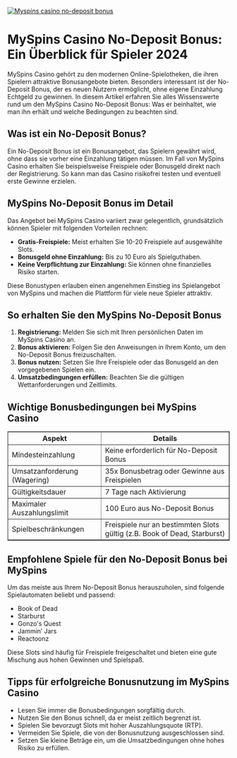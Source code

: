 [![Myspins casino no-deposit bonus](https://123-caf.pages.dev/gitsignup.png)](https://vrmoo.ru/Bt82HjjY)

<h1>MySpins Casino No-Deposit Bonus: Ein Überblick für Spieler 2024</h1>  <p>MySpins Casino gehört zu den modernen Online-Spielotheken, die ihren Spielern attraktive Bonusangebote bieten. Besonders interessant ist der No-Deposit Bonus, der es neuen Nutzern ermöglicht, ohne eigene Einzahlung Echtgeld zu gewinnen. In diesem Artikel erfahren Sie alles Wissenswerte rund um den MySpins Casino No-Deposit Bonus: Was er beinhaltet, wie man ihn erhält und welche Bedingungen zu beachten sind.</p>  <h2>Was ist ein No-Deposit Bonus?</h2>  <p>Ein No-Deposit Bonus ist ein Bonusangebot, das Spielern gewährt wird, ohne dass sie vorher eine Einzahlung tätigen müssen. Im Fall von MySpins Casino erhalten Sie beispielsweise Freispiele oder Bonusgeld direkt nach der Registrierung. So kann man das Casino risikofrei testen und eventuell erste Gewinne erzielen.</p>  <h2>MySpins No-Deposit Bonus im Detail</h2>  <p>Das Angebot bei MySpins Casino variiert zwar gelegentlich, grundsätzlich können Spieler mit folgenden Vorteilen rechnen:</p>  <ul>   <li><strong>Gratis-Freispiele:</strong> Meist erhalten Sie 10-20 Freispiele auf ausgewählte Slots.</li>   <li><strong>Bonusgeld ohne Einzahlung:</strong> Bis zu 10 Euro als Spielguthaben.</li>   <li><strong>Keine Verpflichtung zur Einzahlung:</strong> Sie können ohne finanzielles Risiko starten.</li> </ul>  <p>Diese Bonustypen erlauben einen angenehmen Einstieg ins Spielangebot von MySpins und machen die Plattform für viele neue Spieler attraktiv.</p>  <h2>So erhalten Sie den MySpins No-Deposit Bonus</h2>  <ol>   <li><strong>Registrierung:</strong> Melden Sie sich mit Ihren persönlichen Daten im MySpins Casino an.</li>   <li><strong>Bonus aktivieren:</strong> Folgen Sie den Anweisungen in Ihrem Konto, um den No-Deposit Bonus freizuschalten.</li>   <li><strong>Bonus nutzen:</strong> Setzen Sie Ihre Freispiele oder das Bonusgeld an den vorgegebenen Spielen ein.</li>   <li><strong>Umsatzbedingungen erfüllen:</strong> Beachten Sie die gültigen Wettanforderungen und Zeitlimits.</li> </ol>  <h2>Wichtige Bonusbedingungen bei MySpins Casino</h2>  <table border="1" cellpadding="6" cellspacing="0">   <thead>     <tr>       <th>Aspekt</th>       <th>Details</th>     </tr>   </thead>   <tbody>     <tr>       <td>Mindesteinzahlung</td>       <td>Keine erforderlich für No-Deposit Bonus</td>     </tr>     <tr>       <td>Umsatzanforderung (Wagering)</td>       <td>35x Bonusbetrag oder Gewinne aus Freispielen</td>     </tr>     <tr>       <td>Gültigkeitsdauer</td>       <td>7 Tage nach Aktivierung</td>     </tr>     <tr>       <td>Maximaler Auszahlungslimit</td>       <td>100 Euro aus No-Deposit Bonus</td>     </tr>     <tr>       <td>Spielbeschränkungen</td>       <td>Freispiele nur an bestimmten Slots gültig (z.B. Book of Dead, Starburst)</td>     </tr>   </tbody> </table>  <h2>Empfohlene Spiele für den No-Deposit Bonus bei MySpins</h2>  <p>Um das meiste aus Ihrem No-Deposit Bonus herauszuholen, sind folgende Spielautomaten beliebt und passend:</p>  <ul>   <li>Book of Dead</li>   <li>Starburst</li>   <li>Gonzo's Quest</li>   <li>Jammin’ Jars</li>   <li>Reactoonz</li> </ul>  <p>Diese Slots sind häufig für Freispiele freigeschaltet und bieten eine gute Mischung aus hohen Gewinnen und Spielspaß.</p>  <h2>Tipps für erfolgreiche Bonusnutzung im MySpins Casino</h2>  <ul>   <li>Lesen Sie immer die Bonusbedingungen sorgfältig durch.</li>   <li>Nutzen Sie den Bonus schnell, da er meist zeitlich begrenzt ist.</li>   <li>Spielen Sie bevorzugt Slots mit hoher Auszahlungsquote (RTP).</li>   <li>Vermeiden Sie Spiele, die von der Bonusnutzung ausgeschlossen sind.</li>   <li>Setzen Sie kleine Beträge ein, um die Umsatzbedingungen ohne hohes Risiko zu erfüllen.</li> </ul>